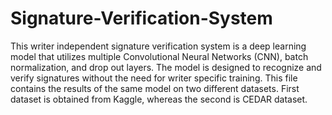# Signature-Verification-System
This writer independent signature verification system is a deep learning model
that utilizes multiple Convolutional Neural Networks (CNN), batch normalization, and drop out layers. The model is designed to recognize and
verify signatures without the need for writer specific training.
This file contains the results of the same model on two different datasets. First dataset is obtained from Kaggle, whereas the second is CEDAR dataset.
